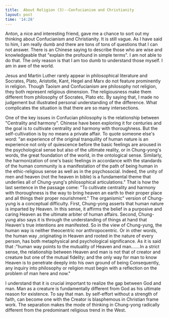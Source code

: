 ```yaml
---
title:  About Religion (3)--Confucianism and Christianity
layout: post
time: '14:28'
---
```



Anton, a nice and interesting friend, gave me a chance to sort out my thinking about Confucianism and Christianity. It is still vague. As I have said to him, I am really dumb and there are tons of tons of questions that I can not answer. There is an Chinese saying to describe those who are wise and knowledgeable that "explain the profound in simple terms". I am not able to do that. The only reason is that I am too dumb to understand those myself. I am in awe of the world.
<!--excerpt-->

Jesus and Martin Luther rarely appear in philosophical literature and Socrates, Plato, Aristotle, Kant, Hegel and Marx do not feature prominently in religion. Though Taoism and Confucianism are philosophy not religion, they both represent religious dimension. The religiousness make them different from philosophy of Socrates, Plato etc. By saying that, I made no judgement but illustrated personal understanding of the difference. What complicates the situation is that there are so many intersections.
 
One of the key issues in Confucian philosophy is the relationship between "Centrality and harmony". Chinese have been exploring it for centuries and the goal is to cultivate centrality and harmony with thoroughness. But the self-cultivation is by no means a private affair. To quote someone else's word: "an experience of the original tranquility of human nature is an experience not only of quiescence before the basic feelings are aroused in the psychological sense but also of the ultimate reality, or in Chung-yong's words, the great foundation of the world, in the ontological sense. Similarly, the harmonization of one's basic feelings in accordance with the standards of the human community is a manifestation of the path of being human in the ethic-religious sense as well as in the psychosocial. Indeed, the unity of men and heaven (not the heaven in bible) is a fundamental theme that underlies all of Chung-yung's philosophical articulations." That is how the last sentence in the passage come: "To cultivate centrality and harmony with thoroughness is the way to bring heaven an earth to their proper place and all things their proper nourishment." The organismic" version of Chung-yung is a conceptual difficulty. First, Chung-yong asserts that human nature is imparted by Heaven. In this sense, it affirms the belief in a purposive and caring Heaven as the ultimate arbiter of human affairs. Second, Chung-yung also says it is through the understanding of things at hand that Heaven's true intentions are manifested. So in the view of Chung-yung, the human way is neither theocentric nor anthropocentric. Or in other words, the human way ,originating in Heaven and rooted in the nature of every person, has both metaphysical and psychological significance. As it is said that :"human way points to the mutuality of Heaven and man.......In a strict sense, the relationship between Heaven and man is not that of creator and creature but one of the mutual fidelity; and the only way for man to know Heaven is to penetrate deeply into his own ground of being Consequently, any inquiry into philosophy or religion must begin with a reflection on the problem of man here and now."

I understand that it is crucial important to realize the gap between God and man. Man as a creature is fundamentally different from God as his ultimate reason for existence. To say that man. by self-effort without a strength of faith, can become one with the Creator is blasphemous in Christian frame work. The separation makes the mode of thinking in Chung-yong radically different from the predominant religious trend in the West.